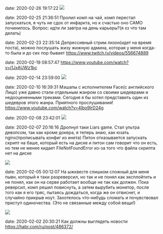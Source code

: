 date: 2020-02-26 19:17:22
![](/static/img/6ReJLrMw-UA.jpg)

date: 2020-02-25 21:36:51
Пролил комп на чай, комп перестал запускаться, я чуть не сдох от инфаркта, но к счастью оно САМО починилось.
Вопрос: идти ли завтра на день карьеры?(я хз что там делать)

date: 2020-02-23 22:35:14
Депрессивный стрим лизон(идет на время поста), можно послушать жизу жижную админа, которая у меня когда-то была и до сих пор бывает
https://www.twitch.tv/videos/556674889

date: 2020-02-19 08:57:47
https://www.youtube.com/watch?v=i1JxAUWz1bc

date: 2020-02-14 23:59:00
![](/static/img/gTicKmK4blg.jpg)

date: 2020-02-10 16:39:31
Мэшапы с исполнителем Face(с английского Лицо) уже давно стали отдельным жанром со своими шедеврами и недооцененными треками. Сегодня я бы хотел представить один из шедевров этого жанра. Приятного прослушивания!
https://www.youtube.com/watch?v=4lbo9IrD24g

date: 2020-02-08 23:42:01
![](/static/img/WegYjsJqFlk.jpg)

date: 2020-02-07 20:16:16
Дропнул таки Liars game.
Стал ультра девопсом, так как кроме докера, я теперь знаю, как юзать nginx(прописывать конфиг из инета)
Питон отказывается запускать скрипт на баше, который есть на диске и питон сам говорит что он есть, но тем не менее кидает FileNotFoundError из-за того что файла скрипта нет на диске

![](/static/img/7EFqGH9wnvk.jpg)

date: 2020-02-05 00:12:07
На ыжквесте слишком сложный для меня пывн, который я таки разреверсил, но так и не понял как эксплойтить и не понял, как он на серве работает вообще не так как должен.
Пока реверсил, комп решил повиснуть, а затем вырубить монитор, после того как я его тряс, пытаясь дождаться, когда же он отвиснет, и случайно прикрыв ноут.
Захотелось что-нибудь сломать и почувствовал приступ одиночества. (Это не связанные между собой вещи!)

![](/static/img/BymH_KG03KE.jpg)

date: 2020-02-02 20:30:21
Как должны выглядеть новости
https://habr.com/ru/post/486372/

